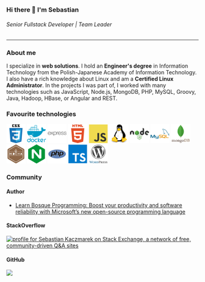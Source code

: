 ### Hi there 👋 I'm Sebastian
###### Senior Fullstack Developer | Team Leader

---

### About me
I specialize in **web solutions**. I hold an **Engineer's degree** in Information Technology from the Polish-Japanese Academy of Information Technology. I also have a rich knowledge about Linux and am a **Certified Linux Administrator**. In the projects I was part of, I worked with many technologies such as JavaScript, Node.js, MongoDB, PHP, MySQL, Groovy, Java, Hadoop, HBase, or Angular and REST.

### Favourite technologies
<p align=left>
<img src="https://github.com/devicons/devicon/blob/master/icons/css3/css3-original-wordmark.svg" width=50 height=50/>
<img src="https://github.com/devicons/devicon/blob/master/icons/docker/docker-plain-wordmark.svg" width=50 height=50/>
<img src="https://github.com/devicons/devicon/blob/master/icons/express/express-original-wordmark.svg" width=50 height=50/>
<img src="https://github.com/devicons/devicon/blob/master/icons/html5/html5-plain-wordmark.svg" width=50 height=50/>
<img src="https://github.com/devicons/devicon/blob/master/icons/javascript/javascript-original.svg" width=50 height=50/>
<img src="https://github.com/devicons/devicon/blob/master/icons/linux/linux-original.svg" width=50 height=50/>
<img src="https://github.com/devicons/devicon/blob/master/icons/nodejs/nodejs-original-wordmark.svg" width=50 height=50/>
<img src="https://github.com/devicons/devicon/blob/master/icons/mysql/mysql-original-wordmark.svg" width=50 height=50/>
<img src="https://github.com/devicons/devicon/blob/master/icons/mongodb/mongodb-original-wordmark.svg" width=50 height=50/>
<img src="https://github.com/devicons/devicon/blob/master/icons/mocha/mocha-plain.svg" width=50 height=50/>
<img src="https://github.com/devicons/devicon/blob/master/icons/nginx/nginx-original.svg" width=50 height=50/>
<img src="https://github.com/devicons/devicon/blob/master/icons/php/php-original.svg" width=50 height=50/>
<img src="https://github.com/devicons/devicon/blob/master/icons/typescript/typescript-original.svg" width=50 height=50/>
<img src="https://github.com/devicons/devicon/blob/master/icons/wordpress/wordpress-original.svg" width=50 height=50/>
</p>

### Community

#### Author
- [Learn Bosque Programming: Boost your productivity and software reliability with Microsoft’s new open-source programming language](https://www.packtpub.com/programming/learn-bosque-programming) 

#### StackOverflow
<a href="https://stackexchange.com/users/8992458/sebastian-kaczmarek"><img src="https://stackexchange.com/users/flair/8992458.png" width="208" height="58" alt="profile for Sebastian Kaczmarek on Stack Exchange, a network of free, community-driven Q&amp;A sites" title="profile for Sebastian Kaczmarek on Stack Exchange, a network of free, community-driven Q&amp;A sites" /></a>

#### GitHub
![](https://github-readme-stats.vercel.app/api?username=catchmareck&show_icons=true&count_private=true&hide=stars)
